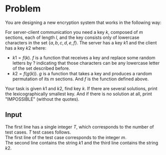 # Problem

You are designing a new encryption system that works in the following way:

For server-client communication you need a key $k$, composed of $m$ sections, each of length $l$, and the key consists only of lowercase characters in the set $\{a, b, c, d, e, f\}$. The server has a key $k1$ and the client has a key $k2$ where:

- $k1 = f(k)$. $f$ is a function that receives a key and replace some random letters by $?$ indicating that those characters can be any lowercase letter of the set described before.
- $k2 = f(g(k))$. $g$ is a function that takes a key and produces a random permutation of its $m$ sections. And $f$ is the function defined above.

Your task is given $k1$ and $k2$, find key $k$. If there are several solutions, print the lexicographically smallest key. And if there is no solution at all, print "IMPOSSIBLE" (without the quotes).

## Input

The first line has a single integer $T$, which corresponds to the number of test cases. $T$ test cases follows.  
The first line of the test case corresponds to the integer $m$.  
The second line contains the string $k1$ and the third line contains the string $k2$.
